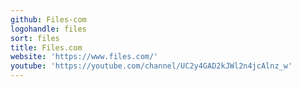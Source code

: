 ```yaml
---
github: Files-com
logohandle: files
sort: files
title: Files.com
website: 'https://www.files.com/'
youtube: 'https://youtube.com/channel/UC2y4GAD2kJWl2n4jcAlnz_w'
---
```

